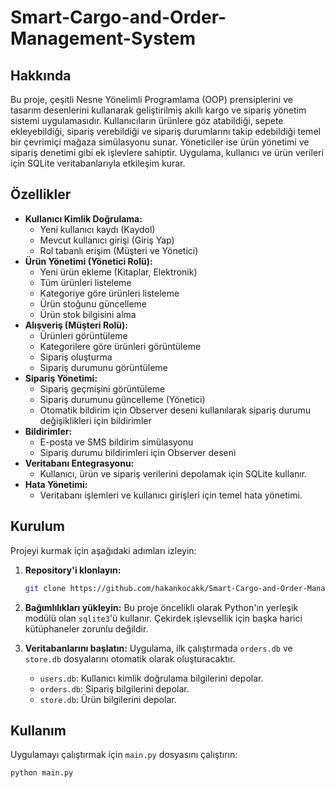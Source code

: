 # Smart-Cargo-and-Order-Management-System

## Hakkında
Bu proje, çeşitli Nesne Yönelimli Programlama (OOP) prensiplerini ve tasarım desenlerini kullanarak geliştirilmiş akıllı kargo ve sipariş yönetim sistemi uygulamasıdır. Kullanıcıların ürünlere göz atabildiği, sepete ekleyebildiği, sipariş verebildiği ve sipariş durumlarını takip edebildiği temel bir çevrimiçi mağaza simülasyonu sunar. Yöneticiler ise ürün yönetimi ve sipariş denetimi gibi ek işlevlere sahiptir. Uygulama, kullanıcı ve ürün verileri için SQLite veritabanlarıyla etkileşim kurar.

## Özellikler
-   **Kullanıcı Kimlik Doğrulama:**
    -   Yeni kullanıcı kaydı (Kaydol)
    -   Mevcut kullanıcı girişi (Giriş Yap)
    -   Rol tabanlı erişim (Müşteri ve Yönetici)
-   **Ürün Yönetimi (Yönetici Rolü):**
    -   Yeni ürün ekleme (Kitaplar, Elektronik)
    -   Tüm ürünleri listeleme
    -   Kategoriye göre ürünleri listeleme
    -   Ürün stoğunu güncelleme
    -   Ürün stok bilgisini alma
-   **Alışveriş (Müşteri Rolü):**
    -   Ürünleri görüntüleme
    -   Kategorilere göre ürünleri görüntüleme
    -   Sipariş oluşturma
    -   Sipariş durumunu görüntüleme
-   **Sipariş Yönetimi:**
    -   Sipariş geçmişini görüntüleme
    -   Sipariş durumunu güncelleme (Yönetici)
    -   Otomatik bildirim için Observer deseni kullanılarak sipariş durumu değişiklikleri için bildirimler
-   **Bildirimler:**
    -   E-posta ve SMS bildirim simülasyonu
    -   Sipariş durumu bildirimleri için Observer deseni
-   **Veritabanı Entegrasyonu:**
    -   Kullanıcı, ürün ve sipariş verilerini depolamak için SQLite kullanır.
-   **Hata Yönetimi:**
    -   Veritabanı işlemleri ve kullanıcı girişleri için temel hata yönetimi.

## Kurulum

Projeyi kurmak için aşağıdaki adımları izleyin:

1.  **Repository'i klonlayın:**
    ```bash
    git clone https://github.com/hakankocakk/Smart-Cargo-and-Order-Management-System
    ```


3.  **Bağımlılıkları yükleyin:**
    Bu proje öncelikli olarak Python'ın yerleşik modülü olan `sqlite3`'ü kullanır. Çekirdek işlevsellik için başka harici kütüphaneler zorunlu değildir.

4.  **Veritabanlarını başlatın:**
    Uygulama, ilk çalıştırmada `orders.db` ve `store.db` dosyalarını otomatik olarak oluşturacaktır.
    -   `users.db`: Kullanıcı kimlik doğrulama bilgilerini depolar.
    -   `orders.db`: Sipariş bilgilerini depolar.
    -   `store.db`: Ürün bilgilerini depolar.

## Kullanım

Uygulamayı çalıştırmak için `main.py` dosyasını çalıştırın:

```bash
python main.py
```

